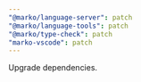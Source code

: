 ```yaml
---
"@marko/language-server": patch
"@marko/language-tools": patch
"@marko/type-check": patch
"marko-vscode": patch
---
```


Upgrade dependencies.
